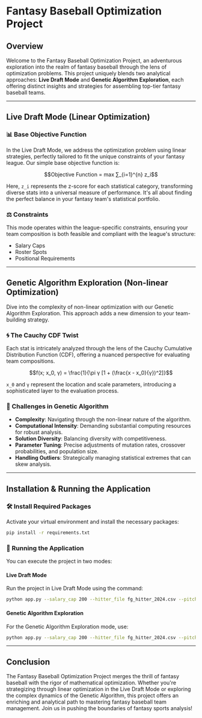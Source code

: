 
# Fantasy Baseball Optimization Project

## Overview

Welcome to the Fantasy Baseball Optimization Project, an adventurous exploration into the realm of fantasy baseball through the lens of optimization problems. This project uniquely blends two analytical approaches: **Live Draft Mode** and **Genetic Algorithm Exploration**, each offering distinct insights and strategies for assembling top-tier fantasy baseball teams.

---

## Live Draft Mode (Linear Optimization)

### 📊 Base Objective Function
In the Live Draft Mode, we address the optimization problem using linear strategies, perfectly tailored to fit the unique constraints of your fantasy league. Our simple base objective function is:

```math
Objective Function = max ∑_{i=1}^{n} z_i
```

Here, `z_i` represents the z-score for each statistical category, transforming diverse stats into a universal measure of performance. It's all about finding the perfect balance in your fantasy team's statistical portfolio.

### ⚖️ Constraints
This mode operates within the league-specific constraints, ensuring your team composition is both feasible and compliant with the league's structure:
- Salary Caps
- Roster Spots
- Positional Requirements

---

## Genetic Algorithm Exploration (Non-linear Optimization)

Dive into the complexity of non-linear optimization with our Genetic Algorithm Exploration. This approach adds a new dimension to your team-building strategy.

### 🌀 The Cauchy CDF Twist
Each stat is intricately analyzed through the lens of the Cauchy Cumulative Distribution Function (CDF), offering a nuanced perspective for evaluating team compositions.

```math
f(x; x_0, γ) = \frac{1}{\pi γ [1 + (\frac{x - x_0}{γ})^2]}
```

`x_0` and `γ` represent the location and scale parameters, introducing a sophisticated layer to the evaluation process.

### 🧠 Challenges in Genetic Algorithm
- **Complexity**: Navigating through the non-linear nature of the algorithm.
- **Computational Intensity**: Demanding substantial computing resources for robust analysis.
- **Solution Diversity**: Balancing diversity with competitiveness.
- **Parameter Tuning**: Precise adjustments of mutation rates, crossover probabilities, and population size.
- **Handling Outliers**: Strategically managing statistical extremes that can skew analysis.

---

## Installation & Running the Application

### 🛠️ Install Required Packages
Activate your virtual environment and install the necessary packages:
```bash
pip install -r requirements.txt
```

### 🚀 Running the Application
You can execute the project in two modes:

#### Live Draft Mode
Run the project in Live Draft Mode using the command:
```bash
python app.py --salary_cap 200 --hitter_file fg_hitter_2024.csv --pitcher_file fg_pitcher_2024.csv --adp_limit 250 --mode draft
```

#### Genetic Algorithm Exploration
For the Genetic Algorithm Exploration mode, use:
```bash
python app.py --salary_cap 200 --hitter_file fg_hitter_2024.csv --pitcher_file fg_pitcher_2024.csv --adp_limit 250 --mode genetic
```

---

## Conclusion

The Fantasy Baseball Optimization Project merges the thrill of fantasy baseball with the rigor of mathematical optimization. Whether you're strategizing through linear optimization in the Live Draft Mode or exploring the complex dynamics of the Genetic Algorithm, this project offers an enriching and analytical path to mastering fantasy baseball team management. Join us in pushing the boundaries of fantasy sports analysis!
